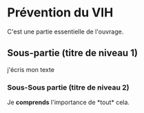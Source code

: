 # Prévention du VIH

C'est une partie essentielle de l'ouvrage.

## Sous-partie \(titre de niveau 1\)

j'écris mon texte

### Sous-Sous partie \(titre de niveau 2\)

Je **comprends** l'importance de \*tout\* cela.

